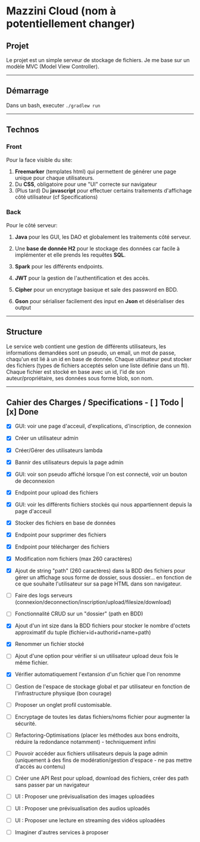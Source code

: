 # **Mazzini Cloud (nom à potentiellement changer)**

## **Projet**

Le projet est un simple serveur de stockage de fichiers. Je me base sur un modèle MVC (Model View Controller).

---
## **Démarrage**

Dans un bash, executer `./gradlew run`

---
## **Technos**

### Front

Pour la face visible du site: 
1. **Freemarker** (templates html) qui permettent de générer une page unique pour chaque utilisateurs.
2. Du **CSS**, obligatoire pour une "UI" correcte sur navigateur
3. (Plus tard) Du **javascript** pour effectuer certains traitements d'affichage côté utilisateur (cf Specifications)

### Back

Pour le côté serveur:
1. **Java** pour les GUI, les DAO et globalement les traitements côté serveur.

2. Une **base de donnée H2** pour le stockage des données car facile à implémenter et elle prends les requêtes **SQL**.

3. **Spark** pour les différents endpoints.

4. **JWT** pour la gestion de l'authentification et des accès.

5. **Cipher** pour un encryptage basique et sale des password en BDD.

6. **Gson** pour sérialiser facilement des input en **Json** et désérialiser des output

---
## **Structure**

Le service web contient une gestion de différents utilisateurs, les informations demandées sont un pseudo, un email, un mot de passe, chaqu'un est lié à un id en base de donnée. Chaque utilisateur peut stocker des fichiers (types de fichiers acceptés selon une liste définie dans un ftl). 
Chaque fichier est stocké en base avec un id, l'id de son auteur/propriétaire, ses données sous forme blob, son nom.

---
## **Cahier des Charges / Specifications - [ ] Todo | [x] Done**

- [x] GUI: voir une page d'acceuil, d'explications, d'inscription, de connexion

- [x] Créer un utilisateur admin

- [x] Créer/Gérer des utilisateurs lambda

- [x] Bannir des utilisateurs depuis la page admin

- [x] GUI: voir son pseudo affiché lorsque l'on est connecté, voir un bouton de deconnexion

- [x] Endpoint pour upload des fichiers

- [x] GUI: voir les différents fichiers stockés qui nous appartiennent depuis la page d'acceuil

- [x] Stocker des fichiers en base de données

- [x] Endpoint pour supprimer des fichiers

- [x] Endpoint pour télécharger des fichiers

- [x] Modification nom fichiers (max 260 caractères)

- [x] Ajout de string "path"  (260 caractères) dans la BDD des fichiers pour gérer un affichage sous forme de dossier, sous dossier... en fonction de ce que souhaite l'utilisateur sur sa page HTML dans son navigateur.

- [ ] Faire des logs serveurs (connexion/deconnection/inscription/upload/filesize/download)

- [ ] Fonctionnalité CRUD sur un "dossier" (path en BDD)

- [x] Ajout d'un int size dans la BDD fichiers pour stocker le nombre d'octets approximatif du tuple (fichier+id+authorid+name+path)

- [x] Renommer un fichier stocké

- [ ] Ajout d'une option pour vérifier si un utilisateur upload deux fois le même fichier.

- [x] Vérifier automatiquement l'extansion d'un fichier que l'on renomme

- [ ] Gestion de l'espace de stockage global et par utilisateur en fonction de l'infrastructure physique (bon courage)

- [ ] Proposer un onglet profil customisable.

- [ ] Encryptage de toutes les datas fichiers/noms fichier pour augmenter la sécurité.

- [ ] Refactoring-Optimisations (placer les méthodes aux bons endroits, réduire la redondance notamment) - techniquement infini

- [ ] Pouvoir accéder aux fichiers utilisateurs depuis la page admin (uniquement à des fins de modération/gestion d'espace - ne pas mettre d'accès au contenu)

- [ ] Créer une API Rest pour upload, download des fichiers, créer des path sans passer par un navigateur

- [ ] UI : Proposer une prévisualisation des images uploadées

- [ ] UI : Proposer une prévisualisation des audios uploadés

- [ ] UI : Proposer une lecture en streaming des vidéos uploadées

- [ ] Imaginer d'autres services à proposer

